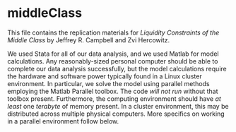 # middleClass
This file contains the replication materials for _Liquidity Constraints of the Middle Class_ by Jeffrey R. Campbell and Zvi Hercowitz.

We used Stata for all of our data analysis, and we used Matlab for model calculations. Any reasonably-sized personal computer should be able to complete our data analysis successfully, but the model calculations require the hardware and software power typically found in a Linux cluster environment. In particular, we solve the model using parallel methods employing the Matlab Parallel toolbox. The code _will not run_ without that toolbox present. Furthermore, the computing environment should have _at least_ one _terabyte_ of memory present. In a cluster environment, this may be distributed across multiple physical computers. More specifics on working in a parallel environment follow below.

